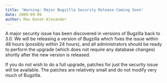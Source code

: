 ```yaml
---
title: 'Warning: Major Bugzilla Security Release Coming Soon'
date: 2009-09-09
author: Max Kanat-Alexander
---
```

A major security issue has been discovered in versions of Bugzilla back
to 3.0. We will be releasing a version of Bugzilla which fixes the issue
within 48 hours (possibly within 24 hours), and all administrators
should be ready to perform the upgrade (which does not require any
database changes) shortly after the new version is released.

If you do not wish to do a full upgrade, patches for just the security
issue will be available. The patches are relatively small and do not
modify very much of Bugzilla.
